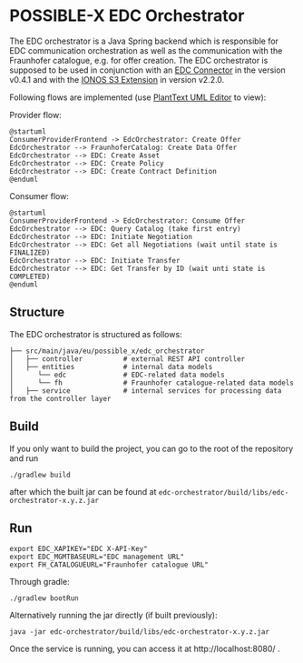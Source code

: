 # POSSIBLE-X EDC Orchestrator

The EDC orchestrator is a Java Spring backend which is responsible for EDC communication orchestration as well as the 
communication with the Fraunhofer catalogue, e.g. for offer creation. The EDC orchestrator is supposed to be used in 
conjunction with an [EDC Connector](https://github.com/eclipse-edc/Connector) in the version v0.4.1 and with the 
[IONOS S3 Extension](https://github.com/Digital-Ecosystems/edc-ionos-s3/) in version v2.2.0.

Following flows are implemented (use [PlantText UML Editor](https://www.planttext.com/) to view): 

Provider flow:
```
@startuml
ConsumerProviderFrontend -> EdcOrchestrator: Create Offer
EdcOrchestrator --> FraunhoferCatalog: Create Data Offer
EdcOrchestrator --> EDC: Create Asset
EdcOrchestrator --> EDC: Create Policy
EdcOrchestrator --> EDC: Create Contract Definition
@enduml
```
Consumer flow:
```
@startuml
ConsumerProviderFrontend -> EdcOrchestrator: Consume Offer
EdcOrchestrator --> EDC: Query Catalog (take first entry)
EdcOrchestrator --> EDC: Initiate Negotiation
EdcOrchestrator --> EDC: Get all Negotiations (wait until state is FINALIZED)
EdcOrchestrator --> EDC: Initiate Transfer
EdcOrchestrator --> EDC: Get Transfer by ID (wait unti state is COMPLETED)
@enduml
```

## Structure
The EDC orchestrator is structured as follows:

```
├── src/main/java/eu/possible_x/edc_orchestrator
│   ├── controller          # external REST API controller
│   ├── entities            # internal data models
│      └── edc              # EDC-related data models
│      └── fh               # Fraunhofer catalogue-related data models
│   ├── service             # internal services for processing data from the controller layer
```

## Build

If you only want to build the project, you can go to the root of the repository and run
```
./gradlew build
```
after which the built jar can be found at `edc-orchestrator/build/libs/edc-orchestrator-x.y.z.jar`

## Run
```
export EDC_XAPIKEY="EDC X-API-Key"
export EDC_MGMTBASEURL="EDC management URL"
export FH_CATALOGUEURL="Fraunhofer catalogue URL"
```

Through gradle:
```
./gradlew bootRun
```

Alternatively running the jar directly (if built previously):
```
java -jar edc-orchestrator/build/libs/edc-orchestrator-x.y.z.jar
```

Once the service is running, you can access it at http://localhost:8080/ .